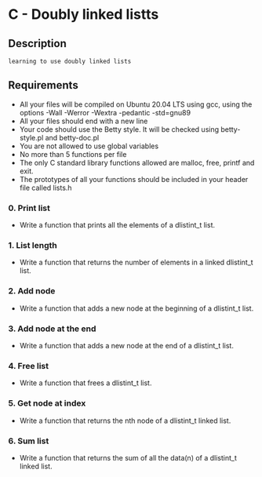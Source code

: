# **C - Doubly linked listts**

## **Description**
	learning to use doubly linked lists 

## **Requirements**

-    All your files will be compiled on Ubuntu 20.04 LTS using gcc, using the options -Wall -Werror -Wextra -pedantic -std=gnu89
-    All your files should end with a new line
-    Your code should use the Betty style. It will be checked using betty-style.pl and betty-doc.pl
-    You are not allowed to use global variables
-    No more than 5 functions per file
-    The only C standard library functions allowed are malloc, free, printf and exit. 
-	 The prototypes of all your functions should be included in your header file called lists.h


### **0. Print list**

* Write a function that prints all the elements of a dlistint_t list.

### **1. List length**

* Write a function that returns the number of elements in a linked dlistint_t list.

### **2. Add node**	

* Write a function that adds a new node at the beginning of a dlistint_t list.

### **3. Add node at the end**

* Write a function that adds a new node at the end of a dlistint_t list.

### **4. Free list**

* Write a function that frees a dlistint_t list.

### **5. Get node at index**

* Write a function that returns the nth node of a dlistint_t linked list.

### **6. Sum list**

* Write a function that returns the sum of all the data(n) of a dlistint_t linked list.
